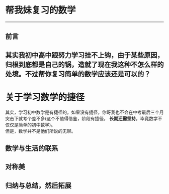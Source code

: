 # 帮我妹复习的数学
---
## 前言
其实我初中高中跟努力学习挂不上钩，由于某些原因，归根到底都是自己的锅，造就了现在我这种不怎么样的处境。不过帮你复习简单的数学应该还是可以的？
---
# 关于学习数学的捷径
其实，学习初中数学是有捷径的。如果没有捷径，你哥我也不会在中考最后三个月突击下就考个差不多(这个不值得借鉴，阶段有捷径， **长期还需坚持**，毕竟数学不仅仅是简单的初中数学)。  
但是，数学并不是他们所说的无聊。

## 数学与生活的联系

## 对称美

## 归纳与总结，然后拓展
